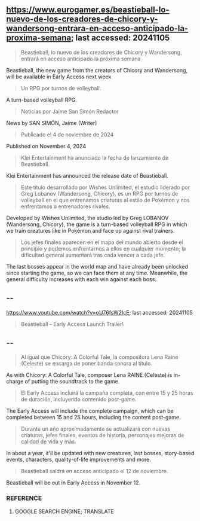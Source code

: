 ## https://www.eurogamer.es/beastieball-lo-nuevo-de-los-creadores-de-chicory-y-wandersong-entrara-en-acceso-anticipado-la-proxima-semana; last accessed: 20241105

> Beastieball, lo nuevo de los creadores de Chicory y Wandersong, entrará en acceso anticipado la próxima semana

Beastieball, the new game from the creators of Chicory and Wandersong, will be available in Early Access next week

> Un RPG por turnos de volleyball.

A turn-based volleyball RPG.

> Noticias por Jaime San Simón Redactor

News by SAN SIMÓN, Jaime (Writer)

> Publicado el 4 de noviembre de 2024

Published on November 4, 2024

> Klei Entertainment ha anunciado la fecha de lanzamiento de Beastieball.

Klei Entertainment has announced the release date of Beastieball.

> Este título desarrollado por Wishes Unlimited, el estudio liderado por Greg Lobanov (Wandersong, Chicory), es un RPG por turnos de volleyball en el que entrenamos criaturas al estilo de Pokémon y nos enfrentamos a entrenadores rivales.

Developed by Wishes Unlimited, the studio led by Greg LOBANOV (Wandersong, Chicory), the game is a turn-based volleyball RPG in which we train creatures like in Pokémon and face up against rival trainers. 

> Los jefes finales aparecen en el mapa del mundo abierto desde el principio y podemos enfrentarnos a ellos en cualquier momento; la dificultad general aumentará tras cada vencer a cada jefe. 

The last bosses appear in the world map and have already been unlocked since starting the game, so we can face them at any time. Meanwhile, the general difficulty increases with each win against each boss.

## --

https://www.youtube.com/watch?v=oU76fsW2IcE; last accessed: 20241105

> Beastieball - Early Access Launch Trailer! 


## --

> Al igual que Chicory: A Colorful Tale, la compositora Lena Raine (Celeste) se encarga de poner banda sonora al título.

As with Chicory: A Colorful Tale, composer Lena RAINE (Celeste) is in-charge of putting the soundtrack to the game.

> El Early Access incluirá la campaña completa, con entre 15 y 25 horas de duración, incluyendo contenido post-game.

The Early Access will include the complete campaign, which can be completed between 15 and 25 hours, including the content post-game.

> Durante un año aproximadamente se actualizará con nuevas criaturas, jefes finales, eventos de historia, personajes mejoras de calidad de vida y más.

In about a year, it'll be updated with new creatures, last bosses, story-based events, characters, quality-of-life improvements and more.

> Beastieball saldrá en acceso anticipado el 12 de noviembre. 

Beastieball will be out in Early Access in November 12.

### REFERENCE

1) GOOGLE SEARCH ENGINE; TRANSLATE
